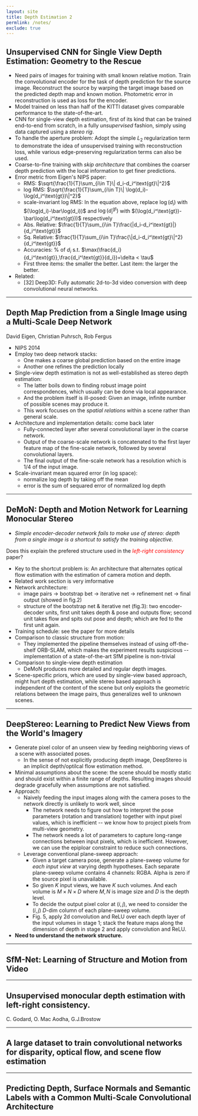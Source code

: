 ```yaml
---
layout: site
title: Depth Estimation 2
permlink: /notes/
exclude: true
---
```


## Unsupervised CNN for Single View Depth Estimation: Geometry to the Rescue

- Need pairs of images for training with small known relative motion. Train the convolutional encoder for the task of depth prediction for the source image. Reconstruct the source by warping the target image based on the predicted depth map and known motion. Photometric error in reconstruction is used as loss for the encoder.
- Model trained on less than half of the KITTI dataset gives comparable performance to the state-of-the-art.
- CNN for single-view depth estimation, first of its kind that can be trained end-to-end from scratch, in a fully *unsupervised* fashion, simply using data captured using a *stereo rig*.
- To handle the aperture problem: Adopt the simple $L_2$ regularization term to demonstrate the idea of unsupervised training with reconstruction loss, while various edge-preserving regularization terms can also be used.
- Coarse-to-fine training with *skip architecture* that combines the coarser depth prediction with the local information to get finer predictions.
- Error metric from Eigen's NIPS paper:
  - RMS: $\sqrt{\frac{1}{T}\sum_{i\in T}\| d_i-d_i^\text{gt}\|^2}$
  - log RMS: $\sqrt{\frac{1}{T}\sum_{i\in T}\| \log(d_i)-\log(d_i^\text{gt})\|^2}$
  - scale-invariant log RMS: In the equation above, replace $\log(d_i)$ with $(\log(d_i)-\bar\log(d_i))$ and $\log(d_i^\text{gt})$ with $(\log(d_i^\text{gt})-\bar\log(d_i^\text{gt}))$ respectively
  - Abs. Relative: $\frac{1}{T}\sum_{i\in T}\frac{|d_i-d_i^\text{gt}|}{d_i^\text{gt}}$
  - Sq. Relative: $\frac{1}{T}\sum_{i\in T}\frac{\|d_i-d_i^\text{gt}\|^2}{d_i^\text{gt}}$
  - Accuracies: \% of $d_i$ s.t. $\max(\frac{d_i}{d_i^\text{gt}},\frac{d_i^\text{gt}}{d_i})=\delta < \tau$
  - First three items: the smaller the better. Last item: the larger the better.
- Related:
  - [32] Deep3D: Fully automatic 2d-to-3d video conversion with deep convolutional neural networks.


---

## Depth Map Prediction from a Single Image using a Multi-Scale Deep Network

David Eigen, Christian Puhrsch, Rob Fergus

- NIPS 2014
- Employ two deep network stacks:
  - One makes a coarse global prediction based on the entire image
  - Another one refines the prediction locally
- Single-view depth estimation is not as well-established as stereo depth estimation:
  - The latter boils down to finding robust image point correspondences, which usually can be done via local appearance.
  - And the problem itself is ill-posed: Given an image, infinite number of possible scenes may produce it.
  - This work focuses on the *spatial relations* within a scene rather than general scale.
- Architecture and implementation details: come back later
  - Fully-connected layer after several convolutional layer in the coarse network.
  - Output of the coarse-scale network is concatenated to the first layer feature map of the fine-scale network, followed by several convolutional layers.
  - The final output of the fine-scale network has a resolution which is 1/4 of the input image.
- Scale-invariant mean squared error (in log space):
  - normalize log depth by taking off the mean
  - error is the sum of sequared error of normalized log depth

---

## DeMoN: Depth and Motion Network for Learning Monocular Stereo

- *Simple encoder-decoder network fails to make use of stereo: depth from a single image is a shortcut to satisfy the training objective.*

Does this explain the prefered structure used in the
<font color="red"> *left-right consistency* </font>
paper?
- Key to the shortcut problem is: An architecture that alternates optical flow estimation with the estimation of camera motion and depth.
- Related work section is very imformative
- Network architecture:
  - image pairs -> bootstrap bet -> iterative net -> refinement net -> final output (showed in fig.2)
  - structure of the bootstrap net \& iterative net (fig.3): two encoder-decoder units, first unit takes depth \& pose and outputs flow; second unit takes flow and spits out pose and depth; which are fed to the first unit again.
- Training schedule: see the paper for more details
- Comparison to classic structure from motion:
  - They implemented the pipeline themselves instead of using off-the-shelf ORB-SLAM, which makes the experiment results suspicious -- implementation of a state-of-the-art SfM pipeline is non-trivial
- Comparison to single-view depth estimation
  - DeMoN produces more detailed and regular depth images.
- Scene-specific priors, which are used by single-view based approach, might hurt depth estimation, while stereo based approach is independent of the content of the scene but only exploits the geometric relations between the image pairs, thus generalizes well to unknown scenes.


---

## DeepStereo: Learning to Predict New Views from the World's Imagery

- Generate pixel color of an unseen view by feeding neighboring views of a scene with associated poses.
  - In the sense of not explicitly producing depth image, DeepStereo is an implicit depth/optilcal flow estimation method.
- Minimal assumptions about the scene: the scene should be mostly static and should exist within a finite range of depths. Resulting images should degrade gracefully when assumptions are not satisfied.
- Approach:
  - Naively feeding the input images along with the camera poses to the network directly is unlikely to work well, since
    - The network needs to figure out how to interpret the pose parameters (rotation and translation) together with input pixel values, which is inefficient -- we know how to project pixels from multi-view geometry.
    - The network needs a lot of parameters to capture long-range connections between input pixels, which is inefficient. However, we can use the epiploar constraint to reduce such connections.
  - Leverage conventional plane-sweep approach:
    - Given a target camera pose, generate a plane-sweep volume for *each input view* at varying depth hypotheses. Each separate plane-sweep volume contains 4 channels: RGBA. Alpha is zero if the source pixel is unavailable.
    - So given $K$ input views, we have $K$ such volumes. And each volume is $M\times N\times D$ where $M,N$ is image size and $D$ is the depth level.
    - To decide the output pixel color at $(i,j)$, we need to consider the $(i,j)$ $D$-dim column of each plane-sweep volume.
    - Fig. 5, apply 2d convolution and ReLU over each depth layer of the input volumes in stage 1; stack the feature maps along the dimension of depth in stage 2 and apply convolution and ReLU.
- **Need to understand the network structure.**



---

## SfM-Net: Learning of Structure and Motion from Video






---

## Unsupervised monocular depth estimation with left-right consistency.

C. Godard, O. Mac Aodha, G.J.Brostow



---

## A large dataset to train convolutional networks for disparity, optical flow, and scene flow estimation

---

## Predicting Depth, Surface Normals and Semantic Labels with a Common Multi-Scale Convolutional Architecture
